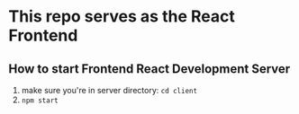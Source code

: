 # This repo serves as the React Frontend

## How to start Frontend React Development Server

1. make sure you're in server directory: `cd client`
1. `npm start`
